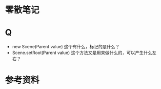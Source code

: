 # 零散笔记

# Q
+ new Scene(Parent value) 这个有什么，标记的是什么？
+ Scene.setRoot(Parent value) 这个方法又是用来做什么的，可以产生什么左右？

# 参考资料
